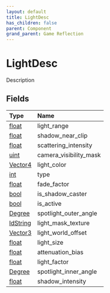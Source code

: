 ```yaml
---
layout: default
title: LightDesc
has_children: false
parent: Component
grand_parent: Game Reflection
---
```

# LightDesc
Description 

## Fields

| Type | Name |
|:-------------|:--------------|
| [float](/docs/game-reflection/components/float) | light_range |
| [float](/docs/game-reflection/components/float) | shadow_near_clip |
| [float](/docs/game-reflection/components/float) | scattering_intensity |
| [uint](/docs/game-reflection/components/uint) | camera_visibility_mask |
| [Vector4](/docs/game-reflection/classes/vector4) | light_color |
| [int](/docs/game-reflection/enums/int) | type |
| [float](/docs/game-reflection/components/float) | fade_factor |
| [bool](/docs/game-reflection/components/bool) | is_shadow_caster |
| [bool](/docs/game-reflection/components/bool) | is_active |
| [Degree](/docs/game-reflection/classes/degree) | spotlight_outer_angle |
| [IdString](/docs/game-reflection/components/id_string) | light_mask_texture |
| [Vector3](/docs/game-reflection/classes/vector3) | light_world_offset |
| [float](/docs/game-reflection/components/float) | light_size |
| [float](/docs/game-reflection/components/float) | attenuation_bias |
| [float](/docs/game-reflection/components/float) | light_factor |
| [Degree](/docs/game-reflection/classes/degree) | spotlight_inner_angle |
| [float](/docs/game-reflection/components/float) | shadow_intensity |

